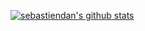 [![sebastiendan's github stats](https://github-readme-stats.vercel.app/api?username=sebastiendan)](https://github.com/sebastiendan/github-readme-stats)
